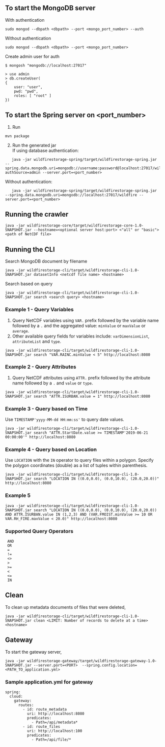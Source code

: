 ## To start the MongoDB server
With authentication
```
sudo mongod --dbpath <dbpath> --port <mongo_port_number> --auth
```
Without authentication
```
sudo mongod --dbpath <dbpath> --port <mongo_port_number>
```
Create admin user for auth
```
$ mongosh "mongodb://localhost:27017"

> use admin
> db.createUser(
{
    user: "user",
    pwd: "pwd",
    roles: [ "root" ]
})
```

## To start the Spring server on <port_number>
1. Run
```
mvn package
```
2. Run the generated jar \
   If using database authentication:
```
   java -jar wildfirestorage-spring/target/wildfirestorage-spring.jar --spring.data.mongodb.uri=mongodb://username:password@localhost:27017/wildfire?authSource=admin --server.port=<port_number>
```
Without authentication:
```
   java -jar wildfirestorage-spring/target/wildfirestorage-spring.jar --spring.data.mongodb.uri=mongodb://localhost:27017/wildfire --server.port=<port_number>
```

## Running the crawler
```
java -jar wildfirestorage-core/target/wildfirestorage-core-1.0-SNAPSHOT.jar --hostname=<optional server host:port> <"all" or "basic"> <path of NetCDF file>
```

## Running the CLI
Search MongoDB document by filename
```
java -jar wildfirestorage-cli/target/wildfirestorage-cli-1.0-SNAPSHOT.jar datasetInfo <netcdf file name> <hostname>
```
Search based on query
```
java -jar wildfirestorage-cli/target/wildfirestorage-cli-1.0-SNAPSHOT.jar search <search query> <hostname>
```

### Example 1 - Query Variables
1. Query NetCDF variables using `VAR.` prefix followed by the variable name followed by a `.` and the aggregated value: `minValue` or `maxValue` or `average`.
2. Other available query fields for variables include: `varDimensionList`, `attributeList` and `type`.
```
java -jar wildfirestorage-cli/target/wildfirestorage-cli-1.0-SNAPSHOT.jar search "VAR.RAINC.minValue < 5" http://localhost:8080
```

### Example 2 - Query Attributes
1. Query NetCDF attributes using `ATTR.` prefix followed by the attribute name followed by a `.` and `value` or `type`.
```
java -jar wildfirestorage-cli/target/wildfirestorage-cli-1.0-SNAPSHOT.jar search "ATTR.ISURBAN.value = 1" http://localhost:8080
```

### Example 3 - Query based on Time
Use `TIMESTAMP'yyyy-MM-dd HH:mm:ss'` to query date values.
```
java -jar wildfirestorage-cli/target/wildfirestorage-cli-1.0-SNAPSHOT.jar search "ATTR.StartDate.value >= TIMESTAMP'2019-06-21 00:00:00'" http://localhost:8080
```

### Example 4 - Query based on Location
Use `LOCATION` with the `IN` operator to query files within a polygon. Specify the polygon coordinates (double) as a list of tuples within parenthesis.
```
java -jar wildfirestorage-cli/target/wildfirestorage-cli-1.0-SNAPSHOT.jar search "LOCATION IN ((0.0,0.0), (0.0,10.0), (20.0,20.0))" http://localhost:8080
```

### Example 5
```
java -jar wildfirestorage-cli/target/wildfirestorage-cli-1.0-SNAPSHOT.jar search "LOCATION IN ((0.0,0.0), (0.0,10.0), (20.0,20.0)) AND ATTR.ISURBAN.value IN (1,2,3) AND (VAR.FMOIST.minValue >= 10 OR VAR.RH_FIRE.maxValue < 20.0)" http://localhost:8080
```

### Supported Query Operators
```
 AND
 OR
 =
 !=
 <>
 >
 >=
 <
 <=
 IN
```

## Clean
To clean up metadata documents of files that were deleted,
```
java -jar wildfirestorage-cli/target/wildfirestorage-cli-1.0-SNAPSHOT.jar clean <LIMIT: Number of records to delete at a time> <hostname>
```

## Gateway
To start the gateway server,
```
java -jar wildfirestorage-gateway/target/wildfirestorage-gateway-1.0-SNAPSHOT.jar --server.port=<PORT>  --spring.config.location=<PATH_TO_application.yml>
```

### Sample application.yml for gateway
```
spring:
  cloud:
    gateway:
      routes:
        - id: route_metadata
          uri: http://localhost:8080
          predicates:
            - Path=/api/metadata*
        - id: route_files
          uri: http://localhost:100
          predicates:
            - Path=/api/file/*

```
